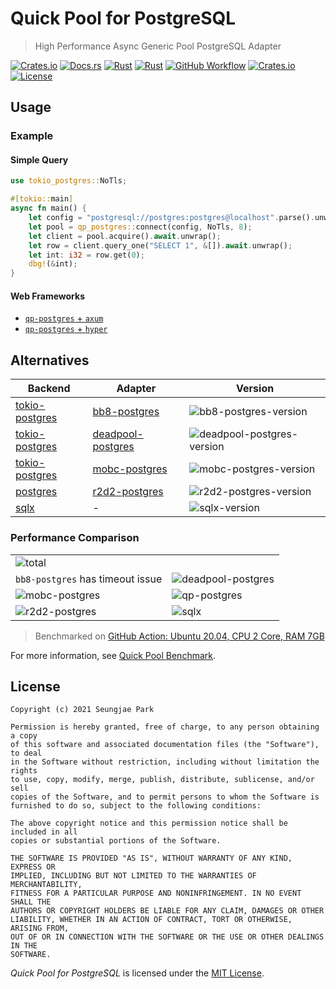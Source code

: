 # Quick Pool for PostgreSQL

> High Performance Async Generic Pool PostgreSQL Adapter

[![Crates.io](https://img.shields.io/crates/v/qp-postgres?style=for-the-badge)](https://crates.io/crates/qp-postgres)
[![Docs.rs](https://img.shields.io/docsrs/qp-postgres?style=for-the-badge)](https://docs.rs/qp-postgres)
[![Rust](https://img.shields.io/badge/rust-2021-black.svg?style=for-the-badge)](https://doc.rust-lang.org/edition-guide/rust-2021/index.html)
[![Rust](https://img.shields.io/badge/rustc-1.56+-black.svg?style=for-the-badge)](https://blog.rust-lang.org/2021/10/21/Rust-1.56.0.html)
[![GitHub Workflow](https://img.shields.io/github/workflow/status/Astro36/qp/Quick%20Pool%20for%20PostgreSQL?style=for-the-badge)](https://github.com/Astro36/qp/actions/workflows/qp-postgres.yml)
[![Crates.io](https://img.shields.io/crates/d/qp-postgres?style=for-the-badge)](https://crates.io/crates/qp-postgres)
[![License](https://img.shields.io/crates/l/qp-postgres?style=for-the-badge)](./LICENSE) 

## Usage

### Example

#### Simple Query

```rust
use tokio_postgres::NoTls;

#[tokio::main]
async fn main() {
    let config = "postgresql://postgres:postgres@localhost".parse().unwrap();
    let pool = qp_postgres::connect(config, NoTls, 8);
    let client = pool.acquire().await.unwrap();
    let row = client.query_one("SELECT 1", &[]).await.unwrap();
    let int: i32 = row.get(0);
    dbg!(&int);
}
```

#### Web Frameworks

- [`qp-postgres` + `axum`](/examples/postgres-axum)
- [`qp-postgres` + `hyper`](/examples/postgres-hyper)

## Alternatives

| Backend          | Adapter             | Version                      |
| ---------------- | ------------------- | ---------------------------- |
| [tokio-postgres] | [bb8-postgres]      | ![bb8-postgres-version]      |
| [tokio-postgres] | [deadpool-postgres] | ![deadpool-postgres-version] |
| [tokio-postgres] | [mobc-postgres]     | ![mobc-postgres-version]     |
| [postgres]       | [r2d2-postgres]     | ![r2d2-postgres-version]     |
| [sqlx]           | -                   | ![sqlx-version]              |

### Performance Comparison

<table>
<tr>
<td colspan="2"><img src="https://astro36.github.io/qp/postgres/pool=16%20worker=64/report/violin.svg" alt="total"></td>
</tr>
<tr>
<td><code>bb8-postgres</code> has timeout issue</td>
<td><img src="https://astro36.github.io/qp/postgres/deadpool/pool=16%20worker=64/report/pdf.svg" alt="deadpool-postgres"></td>
</tr>
<tr>
<td><img src="https://astro36.github.io/qp/postgres/mobc/pool=16%20worker=64/report/pdf.svg" alt="mobc-postgres"></td>
<td><img src="https://astro36.github.io/qp/postgres/qp/pool=16%20worker=64/report/pdf.svg" alt="qp-postgres"></td>
</tr>
<tr>
<td><img src="https://astro36.github.io/qp/postgres/r2d2/pool=16%20worker=64/report/pdf.svg" alt="r2d2-postgres"></td>
<td><img src="https://astro36.github.io/qp/postgres/sqlx/pool=16%20worker=64/report/pdf.svg" alt="sqlx"></td>
</tr>
</table>

> Benchmarked on [GitHub Action: Ubuntu 20.04, CPU 2 Core, RAM 7GB](https://docs.github.com/en/actions/using-github-hosted-runners/about-github-hosted-runners#supported-runners-and-hardware-resources)

For more information, see [Quick Pool Benchmark](/qp-bench/README.md).

## License

```text
Copyright (c) 2021 Seungjae Park

Permission is hereby granted, free of charge, to any person obtaining a copy
of this software and associated documentation files (the "Software"), to deal
in the Software without restriction, including without limitation the rights
to use, copy, modify, merge, publish, distribute, sublicense, and/or sell
copies of the Software, and to permit persons to whom the Software is
furnished to do so, subject to the following conditions:

The above copyright notice and this permission notice shall be included in all
copies or substantial portions of the Software.

THE SOFTWARE IS PROVIDED "AS IS", WITHOUT WARRANTY OF ANY KIND, EXPRESS OR
IMPLIED, INCLUDING BUT NOT LIMITED TO THE WARRANTIES OF MERCHANTABILITY,
FITNESS FOR A PARTICULAR PURPOSE AND NONINFRINGEMENT. IN NO EVENT SHALL THE
AUTHORS OR COPYRIGHT HOLDERS BE LIABLE FOR ANY CLAIM, DAMAGES OR OTHER
LIABILITY, WHETHER IN AN ACTION OF CONTRACT, TORT OR OTHERWISE, ARISING FROM,
OUT OF OR IN CONNECTION WITH THE SOFTWARE OR THE USE OR OTHER DEALINGS IN THE
SOFTWARE.
```

*Quick Pool for PostgreSQL* is licensed under the [MIT License](/qp-postgres/LICENSE).

[tokio-postgres]: https://crates.io/crates/tokio-postgres
[postgres]: https://crates.io/crates/postgres
[sqlx]: https://crates.io/crates/sqlx

[bb8-postgres]: https://crates.io/crates/bb8-postgres
[deadpool-postgres]: https://crates.io/crates/deadpool-postgres
[mobc-postgres]: https://crates.io/crates/mobc-postgres
[qp-postgres]: https://crates.io/crates/qp-postgres
[r2d2-postgres]: https://crates.io/crates/r2d2-postgres

[bb8-postgres-version]: https://img.shields.io/crates/v/bb8-postgres?style=for-the-badge
[deadpool-postgres-version]: https://img.shields.io/crates/v/deadpool-postgres?style=for-the-badge
[mobc-postgres-version]: https://img.shields.io/crates/v/mobc-postgres?style=for-the-badge
[qp-postgres-version]: https://img.shields.io/crates/v/qp-postgres?style=for-the-badge
[r2d2-postgres-version]: https://img.shields.io/crates/v/r2d2-postgres?style=for-the-badge
[sqlx-version]: https://img.shields.io/crates/v/sqlx?style=for-the-badge
